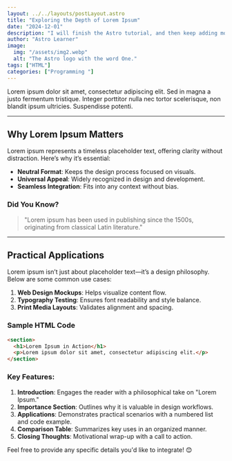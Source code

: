 ```yaml
---
layout: ../../layouts/postLayout.astro
title: "Exploring the Depth of Lorem Ipsum"
date: "2024-12-01"
description: "I will finish the Astro tutorial, and then keep adding more posts. Watch this space for more to come"
author: "Astro Learner"
image:
  img: "/assets/img2.webp"
  alt: "The Astro logo with the word One."
tags: ["HTML"]
categories: ["Programming "]
---
```





Lorem ipsum dolor sit amet, consectetur adipiscing elit. Sed in magna a justo fermentum tristique. Integer porttitor nulla nec tortor scelerisque, non blandit ipsum ultricies. Suspendisse potenti.  

---

## Why Lorem Ipsum Matters

Lorem ipsum represents a timeless placeholder text, offering clarity without distraction. Here’s why it’s essential:
- **Neutral Format**: Keeps the design process focused on visuals.
- **Universal Appeal**: Widely recognized in design and development.
- **Seamless Integration**: Fits into any context without bias.

### Did You Know?
> "Lorem ipsum has been used in publishing since the 1500s, originating from classical Latin literature."

---

## Practical Applications

Lorem ipsum isn’t just about placeholder text—it’s a design philosophy. Below are some common use cases:
1. **Web Design Mockups**: Helps visualize content flow.
2. **Typography Testing**: Ensures font readability and style balance.
3. **Print Media Layouts**: Validates alignment and spacing.

### Sample HTML Code
```html
<section>
  <h1>Lorem Ipsum in Action</h1>
  <p>Lorem ipsum dolor sit amet, consectetur adipiscing elit.</p>
</section>
```


### Key Features:
1. **Introduction**: Engages the reader with a philosophical take on "Lorem Ipsum."
2. **Importance Section**: Outlines why it is valuable in design workflows.
3. **Applications**: Demonstrates practical scenarios with a numbered list and code example.
4. **Comparison Table**: Summarizes key uses in an organized manner.
5. **Closing Thoughts**: Motivational wrap-up with a call to action.

Feel free to provide any specific details you'd like to integrate! 😊

